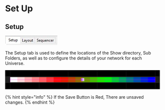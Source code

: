 # Set Up

## **Setup**

![](../../.gitbook/assets/setup-tab.JPG)

The Setup tab is used to define the locations of the Show directory, Sub Folders, as well as to configure the details of your network for each Universe.

![](../../.gitbook/assets/image%20%28451%29.png)

{% hint style="info" %}
If the Save Button is Red, There are unsaved changes.
{% endhint %}

